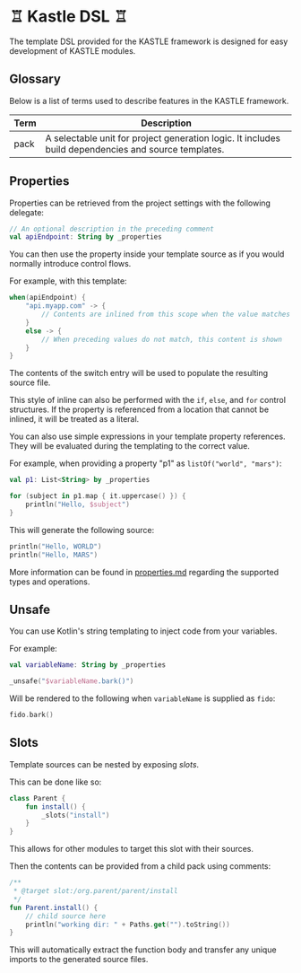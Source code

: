 # ♖ Kastle DSL ♖

The template DSL provided for the KASTLE framework is designed for easy development of 
KASTLE modules.

## Glossary

Below is a list of terms used to describe features in the KASTLE framework.

| Term            | Description                                                                                           |
|-----------------|-------------------------------------------------------------------------------------------------------|
| pack            | A selectable unit for project generation logic.  It includes build dependencies and source templates. |

## Properties

Properties can be retrieved from the project settings with the following delegate:

```kotlin
// An optional description in the preceding comment
val apiEndpoint: String by _properties
```

You can then use the property inside your template source as if you would normally introduce control flows.

For example, with this template:

```kotlin
when(apiEndpoint) {
    "api.myapp.com" -> {
        // Contents are inlined from this scope when the value matches
    }
    else -> {
        // When preceding values do not match, this content is shown
    }
}
```

The contents of the switch entry will be used to populate the resulting source file.

This style of inline can also be performed with the `if`, `else`, and `for` control structures.  If the property
is referenced from a location that cannot be inlined, it will be treated as a literal.

You can also use simple expressions in your template property references.  They will be evaluated during the templating
to the correct value.

For example, when providing a property "p1" as `listOf("world", "mars")`:

```kotlin
val p1: List<String> by _properties

for (subject in p1.map { it.uppercase() }) {
    println("Hello, $subject")
}
```

This will generate the following source:

```kotlin
println("Hello, WORLD")
println("Hello, MARS")
```

More information can be found in [properties.md](properties.md) regarding the supported types and operations.

## Unsafe

You can use Kotlin's string templating to inject code from your variables.

For example:

```kotlin
val variableName: String by _properties

_unsafe("$variableName.bark()")
```

Will be rendered to the following when `variableName` is supplied as `fido`:

```kotlin
fido.bark()
```


## Slots

Template sources can be nested by exposing _slots_.

This can be done like so:

```kotlin
class Parent {
    fun install() {
        _slots("install")
    }
}
```

This allows for other modules to target this slot with their sources.

Then the contents can be provided from a child pack using comments:

```kotlin
/**
 * @target slot:/org.parent/parent/install
 */
fun Parent.install() {
    // child source here
    println("working dir: " + Paths.get("").toString())
}
```

This will automatically extract the function body and transfer any unique imports to the generated source files.